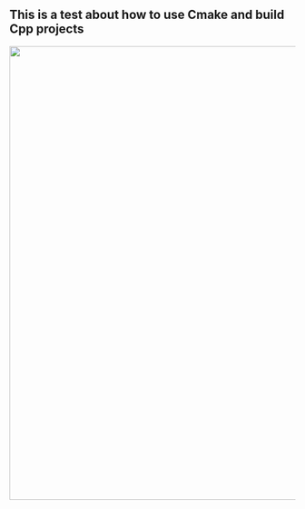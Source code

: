 ## This is a test about how to use Cmake and build Cpp projects

<img src="https://raw.githubusercontent.com/Hexlove2/images1/main/images/Screenshot%202024-09-17%20at%2010.25.21%E2%80%AFAM.png" width="800"/>
